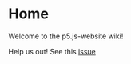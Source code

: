 # Home

Welcome to the p5.js-website wiki!

Help us out! See this [issue](https://github.com/processing/p5.js-website/issues/340)

